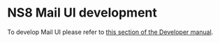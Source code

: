 # NS8 Mail UI development

To develop Mail UI please refer to [this section of the Developer manual](https://nethserver.github.io/ns8-core/ui/modules/#module-ui-development).

